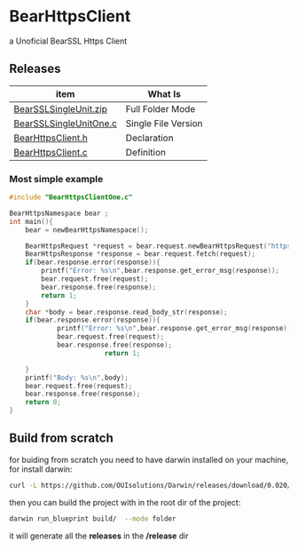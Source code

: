 # BearHttpsClient
a Unoficial BearSSL Https Client


## Releases

| item          | What Is |
|-------        |-----------|
| [BearSSLSingleUnit.zip](https://github.com/OUIsolutions/BearHttpsClient/releases/download/0.0.8/BearHttpsClient.zip)| Full Folder Mode  |
| [BearSSLSingleUnitOne.c](https://github.com/OUIsolutions/BearHttpsClient/releases/download/0.0.8/BearHttpsClientOne.c)| Single File Version|
| [BearHttpsClient.h](https://github.com/OUIsolutions/BearHttpsClient/releases/download/0.0.8/BearHttpsClient.h)|Declaration |
| [BearHttpsClient.c](https://github.com/OUIsolutions/BearHttpsClient/releases/download/0.0.8/BearHttpsClient.c)|Definition |


### Most simple example
```c
#include "BearHttpsClientOne.c"

BearHttpsNamespace bear ;
int main(){
    bear = newBearHttpsNamespace();

    BearHttpsRequest *request = bear.request.newBearHttpsRequest("https://example.com");   
    BearHttpsResponse *response = bear.request.fetch(request);
    if(bear.response.error(response)){
        printf("Error: %s\n",bear.response.get_error_msg(response));
        bear.request.free(request);
        bear.response.free(response);
        return 1;
    }
    char *body = bear.response.read_body_str(response);
    if(bear.response.error(response)){
            printf("Error: %s\n",bear.response.get_error_msg(response));
            bear.request.free(request);
            bear.response.free(response); 
                        return 1;

    }
    printf("Body: %s\n",body);
    bear.request.free(request);
    bear.response.free(response);
    return 0;
}

```


## Build from scratch
for buiding from scratch you need to have darwin installed on your machine, for install darwin:
```bash
curl -L https://github.com/OUIsolutions/Darwin/releases/download/0.020/darwin.out -o darwin.out && chmod +x darwin.out &&  sudo  mv darwin.out /usr/bin/darwin
```
then you can build the project with in the root dir of the project:
```bash
darwin run_blueprint build/  --mode folder
```
it will generate all the **releases** in the **/release** dir
